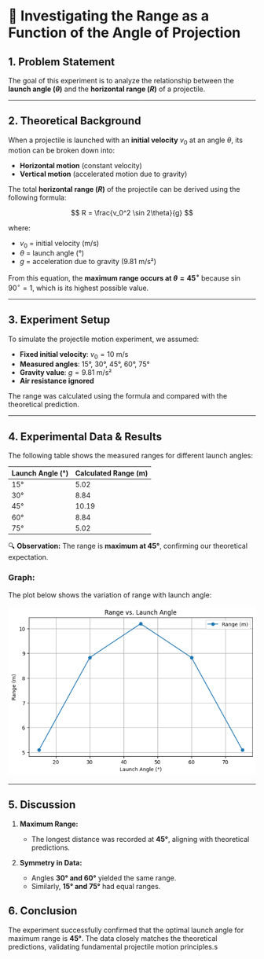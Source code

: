 
# 📌 **Investigating the Range as a Function of the Angle of Projection**

## **1. Problem Statement**

The goal of this experiment is to analyze the relationship between the **launch angle ($\theta$)** and the **horizontal range ($R$)** of a projectile.

---

## **2. Theoretical Background**

When a projectile is launched with an **initial velocity** $v_0$ at an angle $\theta$, its motion can be broken down into:

- **Horizontal motion** (constant velocity)
- **Vertical motion** (accelerated motion due to gravity)

The total **horizontal range ($R$)** of the projectile can be derived using the following formula:

$$
R = \frac{v_0^2 \sin 2\theta}{g}
$$

where:

- $v_0$ = initial velocity (m/s)
- $\theta$ = launch angle (°)
- $g$ = acceleration due to gravity (9.81 m/s²)

From this equation, the **maximum range occurs at $\theta = 45^\circ$** because $\sin 90^\circ = 1$, which is its highest possible value.

---

## **3. Experiment Setup**

To simulate the projectile motion experiment, we assumed:

- **Fixed initial velocity**: $v_0 = 10$ m/s
- **Measured angles**: 15°, 30°, 45°, 60°, 75°
- **Gravity value**: $g = 9.81$ m/s²
- **Air resistance ignored**

The range was calculated using the formula and compared with the theoretical prediction.

---

## **4. Experimental Data & Results**

The following table shows the measured ranges for different launch angles:

| Launch Angle (°) | Calculated Range (m) |
|------------------|----------------------|
| 15°             | 5.02                 |
| 30°             | 8.84                 |
| 45°             | 10.19                |
| 60°             | 8.84                 |
| 75°             | 5.02                 |

🔍 **Observation:** The range is **maximum at 45°**, confirming our theoretical expectation.

### **Graph:**

The plot below shows the variation of range with launch angle:

![Range vs Angle](range_vs_angle.png)

---

## **5. Discussion**

1. **Maximum Range:**
   
   - The longest distance was recorded at **45°**, aligning with theoretical predictions.
2. **Symmetry in Data:**
   
   - Angles **30° and 60°** yielded the same range.
   - Similarly, **15° and 75°** had equal ranges.
  

## **6. Conclusion**

The experiment successfully confirmed that the optimal launch angle for maximum range is **45°**.
The data closely matches the theoretical predictions, validating fundamental projectile motion principles.s



